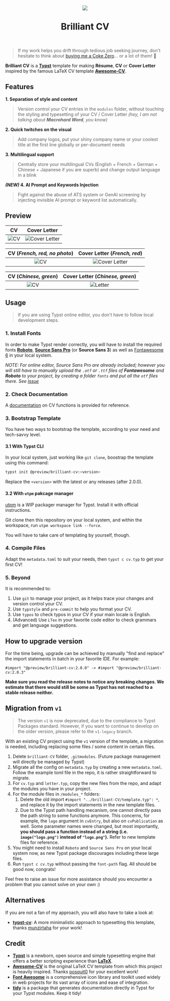 <h1 align="center">
  <img src='https://github.com/mintyfrankie/mintyfrankie/assets/77310871/64861d2d-971c-47cd-a5e8-5ad8659f2c2b'>
  <br><br>
  Brilliant CV
</h1>

<br>

> If my work helps you drift through tedious job seeking journey, don't hesitate to think about [buying me a Coke Zero](https://github.com/sponsors/mintyfrankie)... or a lot of them! 🥤



**Brilliant CV** is a [**Typst**](https://github.com/typst/typst) template for making **Résume**, **CV** or **Cover Letter** inspired by the famous LaTeX CV template [**Awesome-CV**](https://github.com/posquit0/Awesome-CV).

## Features

**1. Separation of style and content**

> Version control your CV entries in the `modules` folder, without touching the styling and typesetting of your CV / Cover Letter _(hey, I am not talking about **Macrohard Word**, you know)_

**2. Quick twitches on the visual**

> Add company logos, put your shiny company name or your coolest title at the first line globally or per-document needs

**3. Multilingual support**

> Centrally store your multilingual CVs (English + French + German + Chinese + Japanese if you are superb) and change output language in a blink

***(NEW)* 4. AI Prompt and Keywords Injection**

> Fight against the abuse of ATS system or GenAI screening by injecting invisible AI prompt or keyword list automatically.

## Preview

|                                                    CV                                                    |                                                    Cover Letter                                                    |
| :------------------------------------------------------------------------------------------------------: | :----------------------------------------------------------------------------------------------------------------: |
| ![CV](https://github.com/mintyfrankie/mintyfrankie/assets/77310871/94f5fb5c-03d0-4912-b6d6-11ee7d27a9a3) | ![Cover Letter](https://github.com/mintyfrankie/brilliant-CV/assets/77310871/b4e74cdd-6b8d-4414-b52f-13cd6ba94315) |

|                                       CV (_French, red, no photo_)                                       |                                            Cover Letter (_French, red_)                                            |
| :------------------------------------------------------------------------------------------------------: | :----------------------------------------------------------------------------------------------------------------: |
| ![CV](https://github.com/mintyfrankie/brilliant-CV/assets/77310871/fed7b66c-728e-4213-aa58-aa26db3b1362) | ![Cover Letter](https://github.com/mintyfrankie/brilliant-CV/assets/77310871/65ca65b0-c0e1-4fe8-b797-8a5e0bea4b1c) |

|                                       CV (_Chinese, green_)                                       |                                            Cover Letter (_Chinese, green_)                                            |
| :------------------------------------------------------------------------------------------------------: | :----------------------------------------------------------------------------------------------------------------: |
| ![CV](https://github.com/mintyfrankie/brilliant-CV/assets/77310871/cb9c16f5-8ad7-4256-92fe-089c108d07f5) | ![Letter](https://github.com/mintyfrankie/brilliant-CV/assets/77310871/a5a97be2-87e2-43fe-b605-f862a0d600d7)|


## Usage

> If you are using Typst online editor, you don't have to follow local development steps.

### 1. Install Fonts

In order to make Typst render correctly, you will have to install the required fonts [**Roboto**](https://fonts.google.com/specimen/Roboto), [**Source Sans Pro**](https://fonts.google.com/specimen/Source+Sans+3) (or **Source Sans 3**) as well as [Fontawesome 6](https://fontawesome.com/download) in your local system.

*NOTE: For online editor, Source Sans Pro are already included; however you will still have to manually upload the `.otf` or `.ttf` files of **Fontawesome** and **Roboto** to your project, by creating a folder `fonts` and put all the `otf` files there. See [Issue](https://github.com/typst/webapp-issues/issues/401)*

### 2. Check Documentation

A [documentation](https://mintyfrankie.github.io/brilliant-CV/docs.pdf) on CV functions is provided for reference.

### 3. Bootstrap Template

You have two ways to bootstrap the template, according to your need and tech-savvy level.

#### 3.1 With Typst CLI

In your local system, just working like `git clone`, boostrap the template using this command:

```bash
typst init @preview/brilliant-cv:<version>
```

Replace the `<version>` with the latest or any releases (after 2.0.0).

#### 3.2 With `utpm` pakcage manager

[utpm](https://github.com/Thumuss/utpm) is a WIP packager manager for Typst. Install it with official instructions.

Git clone then this repository on your local system, and within the workspace, run `utpm workspace link --force`.

You will have to take care of templating by yourself, though.

### 4. Compile Files

Adapt the `metadata.toml` to suit your needs, then `typst c cv.typ` to get your first CV!

### 5. Beyond

It is recommended to:

1. Use `git` to manage your project, as it helps trace your changes and version control your CV.
2. Use `typstyle` and `pre-commit` to help you format your CV.
3. Use `typos` to check typos in your CV if your main locale is English.
4. (Advanced) Use `LTex` in your favorite code editor to check grammars and get language suggestions.

## How to upgrade version

For the time being, upgrade can be achieved by manually "find and replace" the import statements in batch in your favorite IDE. For example:

```typst
#import "@preview/brilliant-cv:2.0.0" -> #import "@preview/brilliant-cv:2.0.3"
```

**Make sure you read the release notes to notice any breaking changes. We estimate that there would still be some as Typst has not reached to a stable release neither.**

## Migration from `v1`

> The version `v1` is now deprecated, due to the compliance to Typst Packages standard. However, if you want to continue to develop on the older version, please refer to the `v1-legacy` branch.

With an existing CV project using the `v1` version of the template, a migration is needed, including replacing some files / some content in certain files.

1. Delete `brilliant-CV` folder, `.gitmodules`. (Future package management will directly be managed by Typst)
2. Migrate all the config on `metadata.typ` by creating a new `metadata.toml`. Follow the example toml file in the repo, it is rather straightforward to migrate.
3. For `cv.typ` and `letter.typ`, copy the new files from the repo, and adapt the modules you have in your project.
4. For the module files in `/modules_*` folders:
   1. Delete the old import `#import "../brilliant-CV/template.typ": *`, and replace it by the import statements in the new template files.
   2. Due to the Typst path handling mecanism, one cannot directly pass the path string to some functions anymore. This concerns, for example, the `logo` argument in `cvEntry`, but also on `cvPublication` as well. Some parameter names were changed, but most importantly, **you should pass a function instead of a string (i.e. `image("logo.png")` instead of `"logo.png"`).** Refer to new template files for reference.
5. You might need to install `Roboto` and `Source Sans Pro` on your local system now, as new Typst package discourages including these large files.
6. Run `typst c cv.typ` without passing the `font-path` flag. All should be good now, congrats!

Feel free to raise an issue for more assistance should you encounter a problem that you cannot solve on your own :)

## Alternatives

If you are not a fan of my approach, you will also have to take a look at:

- [**typst-cv**](https://github.com/munzirtaha/typst-cv): A more minimalistic approach to typesetting this template, thanks [munzirtaha](https://github.com/munzirtaha) for your work!

## Credit

- [**Typst**](https://github.com/typst/typst) is a newborn, open source and simple typesetting engine that offers a better scripting experience than [**LaTeX**](https://www.latex-project.org/).
- [**Awesome-CV**](https://github.com/posquit0/Awesome-CV) is the original LaTeX CV template from which this project is heavily inspired. Thanks [posquit0](https://github.com/posquit0) for your excellent work!
- [**Font Awesome**](https://fontawesome.com/) is a comprehensive icon library and toolkit used widely in web projects for its vast array of icons and ease of integration.
- [**tidy**](https://github.com/Mc-Zen/tidy) is a package that generates documentation directly in Typst for your Typst modules. Keep it tidy!
